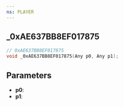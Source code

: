 ```yaml
---
ns: PLAYER
---
```

## _0xAE637BB8EF017875

```c
// 0xAE637BB8EF017875
void _0xAE637BB8EF017875(Any p0, Any p1);
```

## Parameters
* **p0**:
* **p1**:

